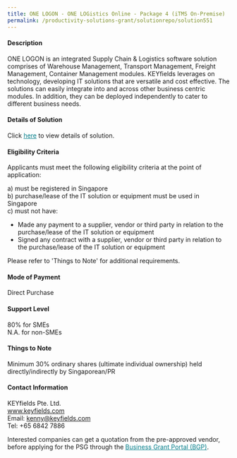 ```yaml
---
title: ONE LOGON - ONE LOGistics Online - Package 4 (iTMS On-Premise)
permalink: /productivity-solutions-grant/solutionrepo/solution551
---
```


#### Description

ONE LOGON is an integrated Supply Chain & Logistics software solution comprises of Warehouse Management, Transport Management, Freight Management, Container Management modules.
KEYfields leverages on technology, developing IT solutions that are versatile and cost effective. The solutions can easily integrate into and across other business centric modules. In addition, they can be deployed independently to cater to different business needs.

#### Details of Solution

Click <a href='https://govassist.gobusiness.gov.sg/images/psg/KEYfields_Annex_3_Part_4.pdf' style='color:#037e8a'>here</a> to view details of solution.

#### Eligibility Criteria

Applicants must meet the following eligibility criteria at the point of application:

a) must be registered in Singapore <br>
b) purchase/lease of the IT solution or equipment must be used in Singapore <br>
c) must not have:
- Made any payment to a supplier, vendor or third party in relation to the purchase/lease of the IT solution or equipment
- Signed any contract with a supplier, vendor or third party in relation to the purchase/lease of the IT solution or equipment

Please refer to 'Things to Note' for additional requirements.

#### Mode of Payment
Direct Purchase

#### Support Level
80% for SMEs <br>
N.A. for non-SMEs

#### Things to Note
Minimum 30% ordinary shares (ultimate individual ownership) held directly/indirectly by Singaporean/PR

#### Contact Information
KEYfields Pte. Ltd.<br>www.keyfields.com<br>Email: kenny@keyfields.com<br>Tel: +65 6842 7886

Interested companies can get a quotation from the pre-approved vendor, before applying for the PSG through the <a target='_blank' style='color:#037e8a' href='https://www.businessgrants.gov.sg/'>Business Grant Portal (BGP)</a>.
